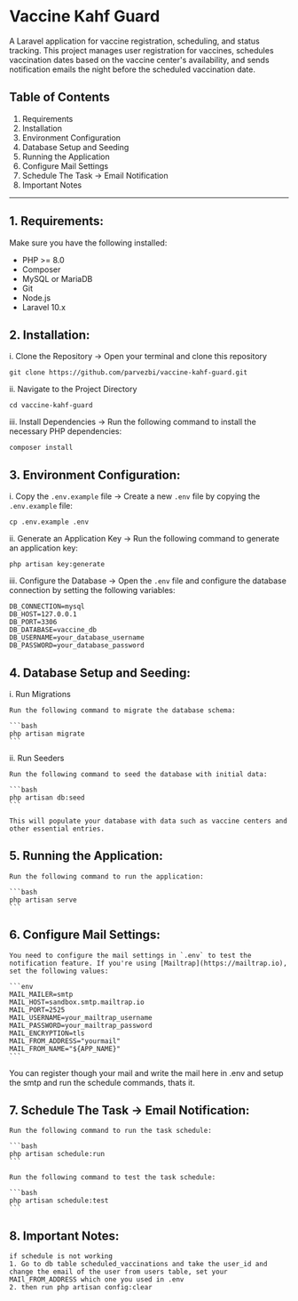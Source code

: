 # Vaccine Kahf Guard

A Laravel application for vaccine registration, scheduling, and status tracking. This project manages user registration for vaccines, schedules vaccination dates based on the vaccine center's availability, and sends notification emails the night before the scheduled vaccination date.

## Table of Contents

1. Requirements
2. Installation
3. Environment Configuration
4. Database Setup and Seeding
5. Running the Application
6. Configure Mail Settings
7. Schedule The Task -> Email Notification
8. Important Notes

---

## 1. **Requirements**:

Make sure you have the following installed:

- PHP >= 8.0
- Composer
- MySQL or MariaDB
- Git
- Node.js
- Laravel 10.x

## 2. **Installation**:

i. Clone the Repository -> Open your terminal and clone this repository

    git clone https://github.com/parvezbi/vaccine-kahf-guard.git


ii. Navigate to the Project Directory

    cd vaccine-kahf-guard

iii. Install Dependencies -> Run the following command to install the necessary PHP dependencies:

    composer install

## 3. **Environment Configuration**:

i. Copy the `.env.example` file -> Create a new `.env` file by copying the `.env.example` file:

    cp .env.example .env

ii. Generate an Application Key -> Run the following command to generate an application key:

    php artisan key:generate

iii. Configure the Database -> Open the `.env` file and configure the database connection by setting the following variables:

    DB_CONNECTION=mysql
    DB_HOST=127.0.0.1
    DB_PORT=3306
    DB_DATABASE=vaccine_db
    DB_USERNAME=your_database_username
    DB_PASSWORD=your_database_password
    

## 4. **Database Setup and Seeding**:

i. Run Migrations

    Run the following command to migrate the database schema:

    ```bash
    php artisan migrate
    ```

ii. Run Seeders

    Run the following command to seed the database with initial data:

    ```bash
    php artisan db:seed
    ```

    This will populate your database with data such as vaccine centers and other essential entries.

## 5. **Running the Application**:

    Run the following command to run the application:

    ```bash
    php artisan serve
    ```

## 6. **Configure Mail Settings**:

    You need to configure the mail settings in `.env` to test the notification feature. If you're using [Mailtrap](https://mailtrap.io), set the following values:

    ```env
    MAIL_MAILER=smtp
    MAIL_HOST=sandbox.smtp.mailtrap.io
    MAIL_PORT=2525
    MAIL_USERNAME=your_mailtrap_username
    MAIL_PASSWORD=your_mailtrap_password
    MAIL_ENCRYPTION=tls
    MAIL_FROM_ADDRESS="yourmail"
    MAIL_FROM_NAME="${APP_NAME}"
    ```

   You can register though your mail and write the mail here in .env and setup the smtp and run the schedule commands, thats it.

## 7. **Schedule The Task -> Email Notification**:

    Run the following command to run the task schedule:

    ```bash
    php artisan schedule:run
    ```

    Run the following command to test the task schedule:

    ```bash
    php artisan schedule:test
    ```

## 8. **Important Notes**:
	if schedule is not working
	1. Go to db table scheduled_vaccinations and take the user_id and change the email of the user from users table, set your MAIl_FROM_ADDRESS which one you used in .env
	2. then run php artisan config:clear
